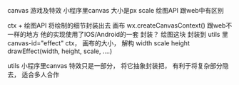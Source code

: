 canvas 游戏及特效
小程序里canvas 大小是px scale
绘图API 跟web中有区别

ctx + 绘图API 将绘制的细节封装出去
画布 wx.createCanvasContext() 跟web不一样的地方 他的实现使用了IOS/Android的一套
封装？ 绘图这块 封装到 utils 里
canvas-id="effect"
ctx，
画布的大小， 解构 width scale height 
drawEffect(width, height, scale, ....)

utils
    小程序里canvas 特效只是一部分， 将它抽象封装把， 有利于将复杂部分隐去， 适合多人合作